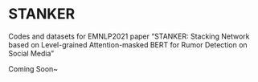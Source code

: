 # STANKER
Codes and datasets for EMNLP2021 paper “STANKER: Stacking Network based on Level-grained Attention-masked BERT for Rumor Detection on Social Media”

Coming Soon~

